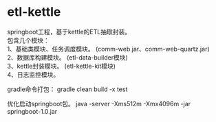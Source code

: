 # etl-kettle  
springboot工程，基于kettle的ETL抽取封装。   
包含几个模块：   
1、基础类模块、任务调度模块。 (comm-web.jar、comm-web-quartz.jar)  
2、数据库构建模块。 (etl-data-builder模块)   
3、kettle封装模块。 (etl-kettle-kit模块)   
4、日志监控模块。  

gradle命令打包： 
gradle clean build -x test  

优化启动springboot包。
java -server -Xms512m -Xmx4096m  -jar springboot-1.0.jar